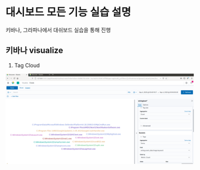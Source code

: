 # 대시보드 모든 기능 실습 설명

키바나, 그라파나에서 대쉬보드 실습을 통해 진행

## 키바나 visualize

1) Tag Cloud

![](../image/111.png)




